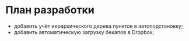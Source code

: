 # План разработки

* добавить учёт иерархического дерева пунктов в автоподстановку;
* добавить автоматическую загрузку бекапов в Dropbox;
